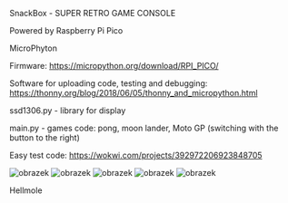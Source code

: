 SnackBox - SUPER RETRO GAME CONSOLE

Powered by Raspberry Pi Pico 

MicroPhyton 

Firmware:
https://micropython.org/download/RPI_PICO/

Software for uploading code, testing and debugging:
https://thonny.org/blog/2018/06/05/thonny_and_micropython.html

ssd1306.py - library for display

main.py - games code: pong, moon lander, Moto GP (switching with the button to the right)

Easy test code:
https://wokwi.com/projects/392972206923848705

![obrazek](https://github.com/Hellmole/Rasberry-pi-pico-games/assets/149156309/32749bf2-26cf-4102-88f0-1f46b9533160)
![obrazek](https://github.com/Hellmole/Rasberry-pi-pico-games/assets/149156309/b2f4f96f-30f2-4982-b554-66fab6cb806e)
![obrazek](https://github.com/Hellmole/Rasberry-pi-pico-games/assets/149156309/2e743311-26dd-40e4-b73f-a4ef2d58f332)
![obrazek](https://github.com/Hellmole/Rasberry-pi-pico-games/assets/149156309/3a45bbd4-a0f8-427f-967a-2fb3f69aa238)
![obrazek](https://github.com/Hellmole/Rasberry-pi-pico-games/assets/149156309/e59907ff-3dfc-48a1-b67b-b7e7e9c3085a)

Hellmole

